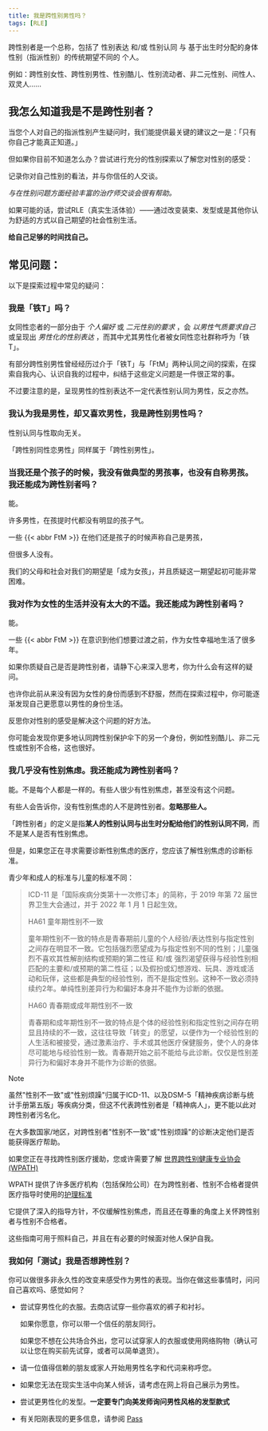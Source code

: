 ```yaml
---
title: 我是跨性别男性吗？
tags: [RLE]
---
```


跨性别者是一个总称，包括了 性别表达 和/或 性别认同 与 基于出生时分配的身体性别（指派性别）的传统期望不同的 个人。

例如：跨性别女性、跨性别男性、性别酷儿、性别流动者、非二元性别、间性人、双灵人……

## 我怎么知道我是不是跨性别者？

当您个人对自己的指派性别产生疑问时，我们能提供最关键的建议之一是：「只有你自己才能真正知道。」

但如果你目前不知道怎么办？尝试进行充分的性别探索以了解您对性别的感受：

记录你对自己性别的看法，并与你信任的人交谈。

*与在性别问题方面经验丰富的治疗师交谈会很有帮助。*

如果可能的话，尝试RLE（真实生活体验）——通过改变装束、发型或是其他你认为舒适的方式以自己期望的社会性别生活。

**给自己足够的时间找自己。**

## 常见问题：

以下是探索过程中常见的疑问：

### 我是「铁T」吗？

女同性恋者的一部分由于 *个人偏好* 或 *二元性别的要求* ，会 *以男性气质要求自己* 或呈现出 *男性化的性别表达* ，而其中尤其男性化者被女同性恋社群称呼为「铁T」。

有部分跨性别男性曾经经历过介于「铁T」与「FtM」两种认同之间的探索，在探索自我内心、认识自我的过程中，纠结于这些定义问题是一件很正常的事。

不过要注意的是，呈现男性的性别表达不一定代表性别认同为男性，反之亦然。

### 我认为我是男性，却又喜欢男性，我是跨性别男性吗？

性别认同与性取向无关。

「跨性别同性恋男性」同样属于「跨性别男性」。

### 当我还是个孩子的时候，我没有做典型的男孩事，也没有自称男孩。我还能成为跨性别者吗？

能。

许多男性，在孩提时代都没有明显的孩子气。

一些 {{< abbr FtM >}} 在他们还是孩子的时候声称自己是男孩，

但很多人没有。

我们的父母和社会对我们的期望是「成为女孩」，并且质疑这一期望起初可能非常困难。

### 我对作为女性的生活并没有太大的不适。我还能成为跨性别者吗？

能。

一些 {{< abbr FtM >}} 在意识到他们想要过渡之前，作为女性幸福地生活了很多年。

如果你质疑自己是否是跨性别者，请静下心来深入思考，你为什么会有这样的疑问。

也许你此前从来没有因为女性的身份而感到不舒服，然而在探索过程中，你可能逐渐发现自己更愿意以男性的身份生活。

反思你对性别的感受是解决这个问题的好方法。

你可能会发现你更多地认同跨性别保护伞下的另一个身份，例如性别酷儿、非二元性或性别不合格，这也很好。

### 我几乎没有性别焦虑。我还能成为跨性别者吗？

能。不是每个人都是一样的。有些人很少有性别焦虑，甚至没有这个问题。

有些人会告诉你，没有性别焦虑的人不是跨性别者。**忽略那些人。**

「跨性别者」的定义是指**某人的性别认同与出生时分配给他们的性别认同不同**，而不是某人是否有性别焦虑。

但是，如果您正在寻求需要诊断性别焦虑的医疗，您应该了解性别焦虑的诊断标准。

青少年和成人的标准与儿童的标准不同：

>
>ICD-11 是「国际疾病分类第十一次修订本」的简称，于 2019 年第 72 届世界卫生大会通过，并于 2022 年 1 月 1 日起生效。
>
>HA61 童年期性别不一致
>
>童年期性别不一致的特点是青春期前儿童的个人经验/表达性别与指定性别之间存在明显不一致。它包括强烈愿望成为与指定性别不同的性别；儿童强烈不喜欢其性解剖结构或预期的第二性征 和/或 强烈渴望获得与经验性别相匹配的主要和/或预期的第二性征；以及假扮或幻想游戏、玩具、游戏或活动和玩伴，这些都是典型的经验性别，而不是指定性别。这种不一致必须持续约2年。单纯性别差异行为和偏好本身并不能作为诊断的依据。
>
>HA60 青春期或成年期性别不一致
>
>青春期和成年期性别不一致的特点是个体的经验性别和指定性别之间存在明显且持续的不一致，这往往导致「转变」的愿望，以便作为一个经验性别的人生活和被接受，通过激素治疗、手术或其他医疗保健服务，使个人的身体尽可能地与经验性别一致。青春期开始之前不能给与此诊断。仅仅是性别差异行为和偏好本身并不能作为诊断的依据。
>

>[!note]
>
>虽然"性别不一致"或"性别烦躁"归属于ICD-11、以及DSM-5「精神疾病诊断与统计手册第五版」等疾病分类，但这不代表跨性别者是「精神病人」，更不能以此对跨性别者污名化。
>
>在大多数国家/地区，对跨性别者"性别不一致"或"性别烦躁"的诊断决定他们是否能获得医疗帮助。
>

如果您正在寻找跨性别医疗援助，您或许需要了解 [世界跨性别健康专业协会 (WPATH)](https://www.wpath.org/about/mission-and-vision)

WPATH 提供了许多医疗机构（包括保险公司）在为跨性别者、性别不合格者提供医疗指导时使用的[护理标准](https://www.wpath.org/publications/soc)

它提供了深入的指导方针，不仅缓解性别焦虑，而且还在尊重的角度上关怀跨性别者与性别不合格者。

这些指南可用于照料自己，并且在有必要的时候面对他人保护自我。

### 我如何「测试」我是否想跨性别？

你可以做很多非永久性的改变来感受作为男性的表现。当你在做这些事情时，问问自己喜欢吗、感觉如何？

- 尝试穿男性化的衣服。去商店试穿一些你喜欢的裤子和衬衫。
  
  如果你愿意，你可以带一个信任的朋友同行。
  
  如果您不想在公共场合外出，您可以试穿家人的衣服或使用网络购物（确认可以让您在购买前先试穿，或者可以简单退货）。
  
- 请一位值得信赖的朋友或家人开始用男性名字和代词来称呼您。
  
- 如果您无法在现实生活中向某人倾诉，请考虑在网上将自己展示为男性。
  
- 尝试更男性化的发型。**一定要专门向美发师询问男性风格的发型款式**
  
- 有关阳刚表现的更多信息，请参阅 [Pass](http://www.reddit.com/r/ftm/wiki/index#wiki_passing_and_presentation)

